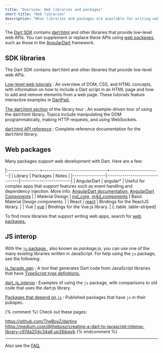 ```yaml
---
title: "Overview: Web libraries and packages"
short-title: "Web libraries"
description: "What libraries and packages are available for writing web apps in Dart?"
---
```


The [Dart SDK][] contains [dart:html][] and other libraries
that provide low-level web APIs.
You can supplement or replace these APIs using
[web packages,][web packages]
such as those in the [AngularDart][] framework.

[Dart SDK]: /tools/sdk
[dart:html]: {{site.dart_api}}/{{site.data.pkg-vers.SDK.channel}}/dart-html/dart-html-library.html
[web packages]: https://pub.dartlang.org/web


## SDK libraries

The Dart SDK contains dart:html and other libraries
that provide low-level web APIs.

[Low-level web tutorials](/tutorials/web/low-level-html)
: An overview of DOM, CSS, and HTML concepts, with information on
  how to include a Dart script in an HTML page and
  how to add and remove elements from a web page.
  These tutorials feature interactive examples in
  [DartPad.]({{site.custom.dartpad.direct-link}})

[The dart:html section](/guides/libraries/library-tour) of the library tour
: An example-driven tour of using the dart:html library.
  Topics include manipulating the DOM programmatically,
  making HTTP requests, and using WebSockets.

[dart:html API reference][dart:html]
: Complete reference documentation for the dart:html library.


## Web packages

Many packages support web development with Dart. Here are a few:

|-----------------+---------------------------------+--------------------------|
| Library         | Packages                        | Notes                    |
|-----------------|---------------------------------|--------------------------|
| AngularDart     | angular*                        | Useful for complex apps that support features such as event handling and dependency injection. More info: [AngularDart documentation]({{site.angulardart}}), [AngularDart Components]({{site.angulardart}}/components) | 
| Material Design | [md_core,][] [m4d_components][] | Basic Material Design components. |
| React           | [react][]                       | Bindings for the ReactJS library. |
| Vue             | [vue][]                         | Bindings for the Vue.js library. |
{:.table .table-striped}

[md_core,]: {{site.pub-pkg}}/m4d_core
[m4d_components]: {{site.pub-pkg}}/m4d_components
[vue]: {{site.pub-pkg}}/vue
[react]: {{site.pub-pkg}}/react

To find more libraries that support writing web apps, search for
[web packages.][web packages]


## JS interop

With the [`js` package,]({{site.pub-pkg}}/js), also known as _package:js,_
you can use one of the many existing libraries written in JavaScript.
For help using the `js` package, see the following:

[js_facade_gen](https://github.com/dart-lang/js_facade_gen)
: A tool that generates Dart code from JavaScript libraries that have
  [TypeScript type definitions.](http://definitelytyped.org/)

[dart_js_interop](https://github.com/matanlurey/dart_js_interop)
: Examples of using the `js` package,
  with comparisons to old code that uses the dart:js library.

[Packages that depend on `js`]({{pub-pkg}}?q=dependency%3Ajs)
: Published packages that have `js` in their pubspec.

{% comment %}
Check out these pages:

https://github.com/TheBosZ/dartins
https://medium.com/@thebosz/creating-a-dart-to-javascript-interop-library-c97da204c34a#.up26ibqyb
{% endcomment %}


---

Also see the [FAQ.](/faq)

[AngularDart]: {{site.angulardart}}
